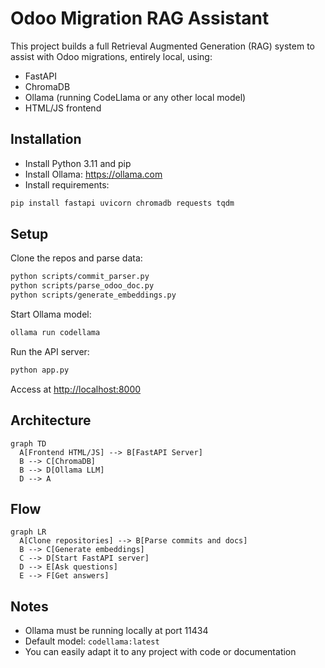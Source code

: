 
# Odoo Migration RAG Assistant

This project builds a full Retrieval Augmented Generation (RAG) system to assist with Odoo migrations, entirely local, using:

- FastAPI
- ChromaDB
- Ollama (running CodeLlama or any other local model)
- HTML/JS frontend

## Installation

- Install Python 3.11 and pip
- Install Ollama: https://ollama.com
- Install requirements:

```bash
pip install fastapi uvicorn chromadb requests tqdm
```

## Setup

Clone the repos and parse data:

```bash
python scripts/commit_parser.py
python scripts/parse_odoo_doc.py
python scripts/generate_embeddings.py
```

Start Ollama model:

```bash
ollama run codellama
```

Run the API server:

```bash
python app.py
```

Access at [http://localhost:8000](http://localhost:8000)

## Architecture

```mermaid
graph TD
  A[Frontend HTML/JS] --> B[FastAPI Server]
  B --> C[ChromaDB]
  B --> D[Ollama LLM]
  D --> A
```

## Flow

```mermaid
graph LR
  A[Clone repositories] --> B[Parse commits and docs]
  B --> C[Generate embeddings]
  C --> D[Start FastAPI server]
  D --> E[Ask questions]
  E --> F[Get answers]
```

## Notes

- Ollama must be running locally at port 11434
- Default model: `codellama:latest`
- You can easily adapt it to any project with code or documentation
